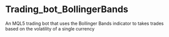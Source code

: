 # Trading_bot_BollingerBands
An MQL5 trading bot that uses the Bollinger Bands indicator to takes trades based on the volatility of a single currency
